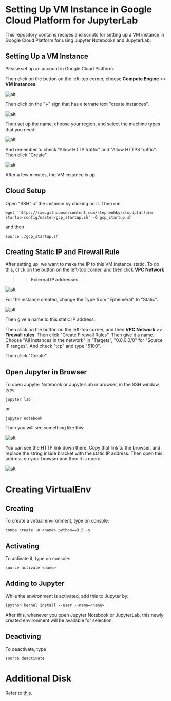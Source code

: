# Setting Up VM Instance in Google Cloud Platform for JupyterLab

This repository contains recipes and scripts for setting up
a VM instance in Google Cloud Platform for using Jupyter
Notebooks and JupyterLab.

## Setting Up a VM Instance

Please set up an account in Google Cloud Platform.

Then click on the button on the left-top corner, choose
**Compute Engine** >> **VM Instances**.

![alt](fig/goto_vminstance.png)

Then click on the "+" sign that has alternate text "create instances".

![alt](fig/create_instance.png)

Then set up the name, choose your region, and select
the machine types that you need.

![alt](fig/create_instance2.png)

And remember to check "Allow HTTP traffic" and
"Allow HTTPS traffic". Then click "Create".

![alt](fig/create_instance3.png)

After a few minutes, the VM instance is up.

## Cloud Setup

Open "SSH" of the instance by clicking on it. Then run

```
wget 'https://raw.githubusercontent.com/stephenhky/cloudplatform-startup-config/master/gcp_startup.sh' -O gcp_startup.sh
```

and then

```
source ./gcp_startup.sh
```

## Creating Static IP and Firewall Rule

After setting up, we want to make the IP to this VM
instance static. To do this, click on the button on
the left-top corner, and then click **VPC Network**
>> **External IP addresses**.

![alt](fig/externalip.png)

For the instance created, change the Type from "Ephemeral"
to "Static".

![alt](fig/staticip.png)

Then give a name to this static IP address.

Then click on the button on the left-top corner, and then
**VPC Network** >> **Firewall rules**. Then click
"Create Firewall Rules". Then give it a name. Choose
"All instances in the network" in "Targets", "0.0.0.0/0" for
"Source IP ranges". And check "tcp" and type "5100".

Then click "Create".

## Open Jupyter in Browser

To open Jupyter Notebook or JupyterLab in browser,
in the SSH window, type

```
jupyter lab
```

or

```
jupyter notebook
```

Then you will see something like this:

![alt](fig/shellip.png)

You can see the HTTP link down there. Copy that link
to the browser, and replace the string inside bracket
with the static IP address. Then open this address on your browser
and then it is open:

![alt](fig/jupyterlab.png)


# Creating VirtualEnv

## Creating

To create a virtual environment, type on console:

```
conda create -n <name> python==3.5 -y
```

## Activating

To activate it, type on console:

```
source activate <name>
```

## Adding to Jupyter

While the environment is activated, add this to Jupyter by:

```
ipython kernel install --user --name=<name>
```

After this, whenever you open Jupyter Notebook or JupyterLab,
this newly created environment will be available for selection.

## Deactiving

To deactivate, type

```
source deactivate
```

# Additional Disk

Refer to [this](https://cloud.google.com/compute/docs/disks/add-persistent-disk).